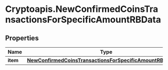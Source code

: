 # Cryptoapis.NewConfirmedCoinsTransactionsForSpecificAmountRBData

## Properties

Name | Type | Description | Notes
------------ | ------------- | ------------- | -------------
**item** | [**NewConfirmedCoinsTransactionsForSpecificAmountRBDataItem**](NewConfirmedCoinsTransactionsForSpecificAmountRBDataItem.md) |  | 


